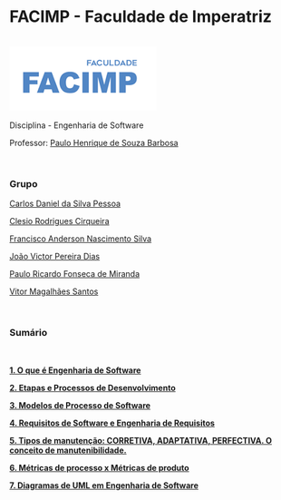<h1>FACIMP - Faculdade de Imperatriz</h1>
<br>
<img src="logo-facimp.png" alt="logo">
<p>Disciplina - Engenharia de Software</p>
<p>Professor: <a href="https://github.com/agenteph">Paulo Henrique de Souza Barbosa</a></p>
<br>
<h3>Grupo</h3>
    
<p><a href="https://github.com/kodagmaster">Carlos Daniel da Silva Pessoa</a></p>
<p><a href="https://github.com/clesiocrc">Clesio Rodrigues Cirqueira</a></p>
<p><a href="https://github.com/franAnder">Francisco Anderson Nascimento Silva</a></p>
<p><a href="https://github.com/jvpererinha">João Victor Pereira Dias</a></p>
<p><a href="https://github.com/PauloRicard0">Paulo Ricardo Fonseca de Miranda</a></p>
<p><a href="https://github.com/vitorfurt">Vitor Magalhães Santos</a></p>

<br>

<h3>Sumário</h3>
    <br>
  <p><b><a href="https://github.com/franAnder/Engenharia-de-software-FACIMP/wiki/1.-O-que-%C3%A9-Engenharia-de-Software">1. O que é Engenharia de Software</a></b></p>
  <p><b><a href="https://github.com/franAnder/Engenharia-de-software-FACIMP/wiki/2.-Etapas-e-Processos-de-Desenvolvimento">2. Etapas e Processos de Desenvolvimento</a></b></p>
  <p><b><a href="https://github.com/franAnder/Engenharia-de-software-FACIMP/wiki/3.-Modelos-de-Processo-de-Software">3. Modelos de Processo de Software</a></b></p>
  <p><b><a href="https://github.com/franAnder/Engenharia-de-software-FACIMP/wiki/4.-Requisitos-de-Software-e-Engenharia-de-Requisitos">4. Requisitos de Software e Engenharia de Requisitos</a></b></p>
  <p><b><a href="https://github.com/franAnder/Engenharia-de-software-FACIMP/wiki/5-Tipos-de-manuten%C3%A7%C3%A3o:-CORRETIVA,-ADAPTATIVA,-PERFECTIVA.-O-conceito-de-manutenibilidade.">5. Tipos de manutenção: CORRETIVA, ADAPTATIVA, PERFECTIVA. O conceito de manutenibilidade.</a></b></p>
  <p><b><a href="https://github.com/franAnder/Engenharia-de-software-FACIMP/wiki/6-M%C3%A9tricas-de-processo-x-M%C3%A9tricas-de-produto">6. Métricas de processo x Métricas de produto</a></b></p>
  <p><b><a href="">7. Diagramas de UML em Engenharia de Software</a></b></p>
